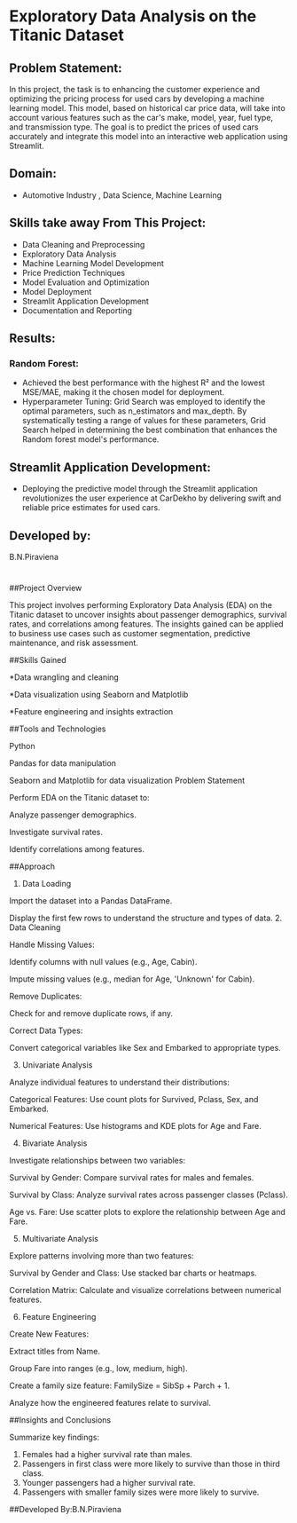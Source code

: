 # Exploratory Data Analysis on the Titanic Dataset
## Problem Statement:
   In this project, the task is to enhancing the customer experience and 
optimizing the pricing process for used cars by developing a machine learning 
model. This model, based on historical car price data, will take into account 
various features such as the car's make, model, year, fuel type, and transmission 
type. The goal is to predict the prices of used cars accurately and integrate this 
model into an interactive web application using Streamlit.

## Domain:
* Automotive Industry , Data Science, Machine Learning

## Skills take away From This Project:
* Data Cleaning and Preprocessing
* Exploratory Data Analysis
* Machine Learning Model Development
* Price Prediction Techniques
* Model Evaluation and Optimization
* Model Deployment
* Streamlit Application Development
* Documentation and Reporting
  
## Results: 
### Random Forest: 
* Achieved the best performance with the highest R² and the lowest 
MSE/MAE, making it the chosen model for deployment.
* Hyperparameter Tuning: Grid Search was employed to identify the 
optimal parameters, such as n_estimators and max_depth. By 
systematically testing a range of values for these parameters, Grid Search 
helped in determining the best combination that enhances the Random 
forest model's performance.
##  Streamlit Application Development:
 * Deploying the predictive model through the Streamlit application 
revolutionizes the user experience at CarDekho by delivering swift and 
reliable price estimates for used cars. 
## Developed by:
B.N.Piraviena
















































#
##Project Overview

This project involves performing Exploratory Data Analysis (EDA) on the Titanic dataset to uncover insights about passenger demographics, survival rates, and correlations among features. The insights gained can be applied to business use cases such as customer segmentation, predictive maintenance, and risk assessment.

##Skills Gained

*Data wrangling and cleaning

*Data visualization using Seaborn and Matplotlib

*Feature engineering and insights extraction

##Tools and Technologies

Python

Pandas for data manipulation

Seaborn and Matplotlib for data visualization
Problem Statement

Perform EDA on the Titanic dataset to:

Analyze passenger demographics.

Investigate survival rates.

Identify correlations among features.

##Approach

1. Data Loading

Import the dataset into a Pandas DataFrame.

Display the first few rows to understand the structure and types of data.
2. Data Cleaning

Handle Missing Values:

Identify columns with null values (e.g., Age, Cabin).

Impute missing values (e.g., median for Age, 'Unknown' for Cabin).

Remove Duplicates:

Check for and remove duplicate rows, if any.

Correct Data Types:

Convert categorical variables like Sex and Embarked to appropriate types.

3. Univariate Analysis

Analyze individual features to understand their distributions:

Categorical Features: Use count plots for Survived, Pclass, Sex, and Embarked.

Numerical Features: Use histograms and KDE plots for Age and Fare.

4. Bivariate Analysis

Investigate relationships between two variables:

Survival by Gender: Compare survival rates for males and females.

Survival by Class: Analyze survival rates across passenger classes (Pclass).

Age vs. Fare: Use scatter plots to explore the relationship between Age and Fare.

5. Multivariate Analysis

Explore patterns involving more than two features:

Survival by Gender and Class: Use stacked bar charts or heatmaps.

Correlation Matrix: Calculate and visualize correlations between numerical features.

6. Feature Engineering

Create New Features:

Extract titles from Name.

Group Fare into ranges (e.g., low, medium, high).

Create a family size feature: FamilySize = SibSp + Parch + 1.

Analyze how the engineered features relate to survival.

##Insights and Conclusions

Summarize key findings:
1. Females had a higher survival rate than males.
2. Passengers in first class were more likely to survive than those in third class.
3. Younger passengers had a higher survival rate.
4. Passengers with smaller family sizes were more likely to survive.


##Developed By:B.N.Piraviena
